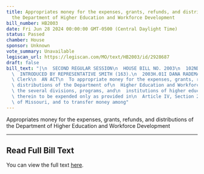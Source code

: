 ```yaml
---
title: Appropriates money for the expenses, grants, refunds, and distributions of
  the Department of Higher Education and Workforce Development
bill_number: HB2003
date: Fri Jun 28 2024 00:00:00 GMT-0500 (Central Daylight Time)
status: Passed
chamber: House
sponsor: Unknown
vote_summary: Unavailable
legiscan_url: https://legiscan.com/MO/text/HB2003/id/2928687
draft: false
bill_text: "|\n  SECOND REGULAR SESSION\n  HOUSE BILL NO. 2003\n  102ND GENERAL ASSEMBLY\n\
  \  INTRODUCED BY REPRESENTATIVE SMITH (163).\n  2003H.01I DANA RADEMAN MILLER, Chief\
  \ Clerk\n  AN ACT\n  To appropriate money for the expenses, grants, refunds, and\
  \ distributions of the Department of\n  Higher Education and Workforce Development,\
  \ the several divisions, programs, and\n  institutions of higher education included\
  \ therein to be expended only as provided in\n  Article IV, Section 28 of the Constitution\
  \ of Missouri, and to transfer money among"
---
```

Appropriates money for the expenses, grants, refunds, and distributions of the Department of Higher Education and Workforce Development

---

## Read Full Bill Text

You can view the full text [here](https://legiscan.com/MO/text/HB2003/id/2928687).
